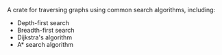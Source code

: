 A crate for traversing graphs using common search algorithms, including:
* Depth-first search
* Breadth-first search
* Dijkstra's algorithm
* A* search algorithm